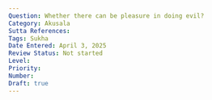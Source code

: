 ```yaml
---
Question: Whether there can be pleasure in doing evil?
Category: Akusala
Sutta References:
Tags: Sukha
Date Entered: April 3, 2025
Review Status: Not started
Level: 
Priority: 
Number: 
Draft: true
---
```

